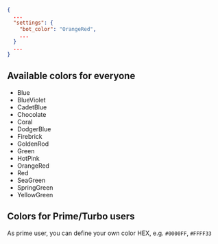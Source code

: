 ```config.json
{
  ...
  "settings": {
    "bot_color": "OrangeRed",
    ...
  }
  ...
}
```

## Available colors for everyone

- Blue
- BlueViolet
- CadetBlue
- Chocolate
- Coral
- DodgerBlue
- Firebrick
- GoldenRod
- Green
- HotPink
- OrangeRed
- Red
- SeaGreen
- SpringGreen
- YellowGreen

## Colors for Prime/Turbo users
As prime user, you can define your own color HEX, e.g. `#0000FF`, `#FFFF33`